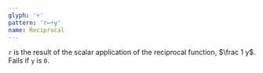 ```yaml
---
glyph: '÷'
pattern: 'r←÷y'
name: Reciprocal
---
```


`r` is the result of the scalar application of the reciprocal function, $\frac 1 y$. Fails if `y` is `0`.